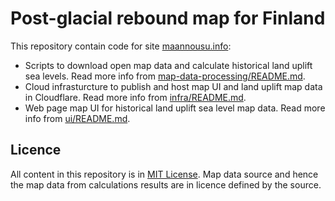# Post-glacial rebound map for Finland

This repository contain code for site [maannousu.info](https://maannousu.info/):

- Scripts to download open map data and calculate historical land uplift sea levels. Read more info from [map-data-processing/README.md](./map-data-processing/README.md).
- Cloud infrasturcture to publish and host map UI and land uplift map data in Cloudflare. Read more info from [infra/README.md](./infra/README.md).
- Web page map UI for historical land uplift sea level map data. Read more info from [ui/README.md](./ui/README.md).

## Licence

All content in this repository is in [MIT License](https://github.com/anttikekki/muinaismuistot/blob/master/LICENSE). Map data source and hence the map data from calculations results are in licence defined by the source.
